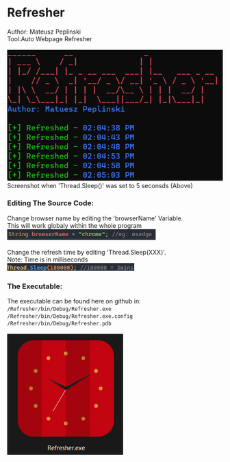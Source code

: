 # Refresher
Author: Mateusz Peplinski
<br /> 
Tool:Auto Webpage Refresher 
<br />
<br />
![main](screenshots/Screenshot1.png) <br />
Screenshot when 'Thread.Sleep()' was set to 5 seconsds (Above)<br />
### Editing The Source Code:
Change browser name by editing the 'browserName' Variable.<br />
This will work globaly within the whole program<br />
![screenshot1](screenshots/Screenshot2.png)<br />
<br />
Change the refresh time by editing 'Thread.Sleep(XXX)'.<br />
Note: Time is in milliseconds<br />
![screenshot2](screenshots/Screenshot3.png)<br />


### The Executable:
The executable can be found here on github in: <br />
``
/Refresher/bin/Debug/Refresher.exe
``<br />
``
/Refresher/bin/Debug/Refresher.exe.config
``<br />
``
/Refresher/bin/Debug/Refresher.pdb
``
<br />
<br />
![screenshot3](screenshots/Screenshot4.png)<br />
